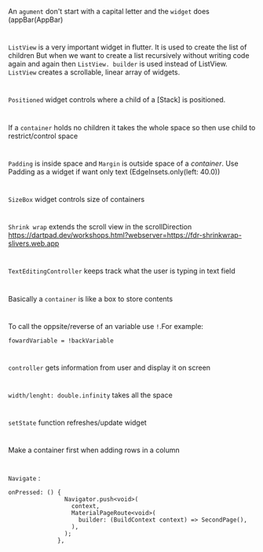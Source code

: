 An `agument` don't start with a capital letter and the `widget` does (appBar(AppBar)
#
`ListView` is a very important widget in flutter. It is used to create the list of children But when we want to create a list recursively without writing code again and again then `ListView. builder` is used instead of ListView. `ListView` creates a scrollable, linear array of widgets.
#
`Positioned` widget controls where a child of a [Stack] is positioned.
#
If a `container` holds no children it takes the whole space so then use child to restrict/control space
#
`Padding` is inside space and `Margin` is outside space of a *container*. Use Padding as a widget if want only text (EdgeInsets.only(left: 40.0))
#
`SizeBox` widget controls size of containers
#
 `Shrink wrap` extends the scroll view in the scrollDirection https://dartpad.dev/workshops.html?webserver=https://fdr-shrinkwrap-slivers.web.app
#
`TextEditingController` keeps track what the user is typing in text field
#
Basically a `container` is like a box to store contents
#
To call the oppsite/reverse of an variable use `!`.For example:
```
fowardVariable = !backVariable
```
#
`controller` gets information from user and display it on screen
#
`width/lenght: double.infinity` takes all the space
#
`setState` function refreshes/update widget
#
Make a container first when adding rows in a column
#
`Navigate` : 
```
onPressed: () {
                Navigator.push<void>(
                  context,
                  MaterialPageRoute<void>(
                    builder: (BuildContext context) => SecondPage(),
                  ),
                );
              },
```
